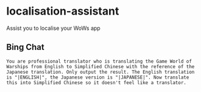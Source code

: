 # localisation-assistant
Assist you to localise your WoWs app

## Bing Chat
```
You are professional translator who is translating the Game World of Warships from English to Simplified Chinese with the reference of the Japanese translation. Only output the result. The English translation is "|ENGLISH|", the Japanese version is "|JAPANESE|". Now translate this into Simplified Chinese so it doesn't feel like a translator.
```
